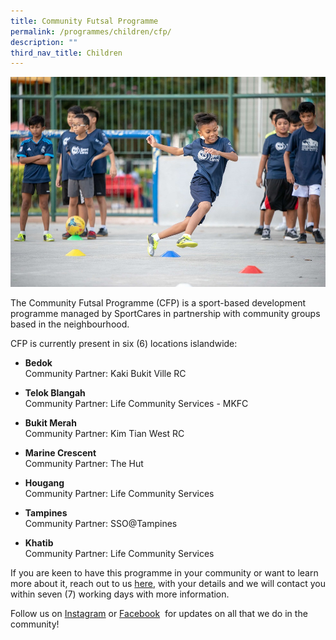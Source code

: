 ```yaml
---
title: Community Futsal Programme
permalink: /programmes/children/cfp/
description: ""
third_nav_title: Children
---
```

![](/images/cfp_2017.jpg)

The Community Futsal Programme (CFP) is a sport-based development programme managed by SportCares in partnership with community groups based in the neighbourhood. 
 
CFP is currently present in six (6) locations islandwide:

* **Bedok** <br> Community Partner: Kaki Bukit Ville RC

* **Telok Blangah** <br> Community Partner: Life Community Services - MKFC

* **Bukit Merah** <br> Community Partner: Kim Tian West RC

* **Marine Crescent** <br> Community Partner: The Hut

* **Hougang** <br> Community Partner: Life Community Services

* **Tampines** <br> Community Partner: SSO@Tampines

* **Khatib** <br>Community Partner: Life Community Services

If you are keen to have this programme in your community or want to learn more about it, reach out to us&nbsp;[here](mailto:sportcares@sport.gov.sg), with your details and we will contact you within seven (7) working days with more information.

Follow us on&nbsp;[Instagram](https://www.instagram.com/sportcares/)&nbsp;or&nbsp;[Facebook](https://www.facebook.com/SportCaresSG)&nbsp; for updates on all that we do in the community!